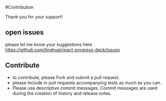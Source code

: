 #Contribution

Thank you for your support!

## open issues
please let me know your suggestions here https://github.com/linghuaj/react-progress-deck/issues

## Contribute
- to contribute, please Fork and submit a pull request.
- please include in pull requests accompanying tests as much as you can.
- Please use descriptive commit messages. Commit messages are used during the creation of history and release notes.
